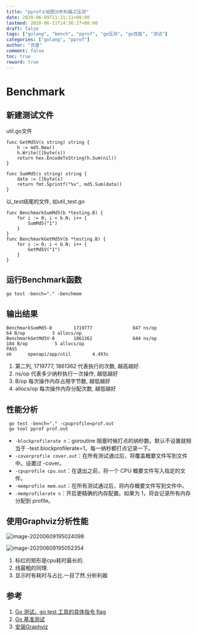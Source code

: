 ```yaml
---
title: "pprof火焰图分析利器之压测"
date: 2020-06-09T11:21:11+08:00
lastmod: 2020-06-11T14:36:27+08:00
draft: false
tags: ["golang", "bench", "pprof", "go压测", "go性能", "测试"]
categories: ["golang", "pprof"]
author: "百里"
comment: false
toc: true
reward: true
---
```



# Benchmark

## 新建测试文件

util.go文件

```
func GetMd5V(s string) string {
	h := md5.New()
	h.Write([]byte(s))
	return hex.EncodeToString(h.Sum(nil))
}

func SumMd5(s string) string {
	data := []byte(s)
	return fmt.Sprintf("%x", md5.Sum(data))
}

```

以_test结尾的文件, 如util_test.go

```
func BenchmarkSumMd5(b *testing.B) {
	for i := 0; i < b.N; i++ {
		SumMd5("1")
	}
}
func BenchmarkGetMd5V(b *testing.B) {
	for i := 0; i < b.N; i++ {
		GetMd5V("1")
	}
}
```

## 运行Benchmark函数

```
go test -bench="." -benchmem 
```

## 输出结果

```
BenchmarkSumMd5-8        1719777               847 ns/op              64 B/op          3 allocs/op
BenchmarkGetMd5V-8       1861362               644 ns/op             184 B/op          5 allocs/op
PASS
ok      openapi/app/util        4.493s

```

1. 第二列, 1719777, 1861362 代表执行的次数, 越高越好.
2. ns/op 代表多少纳秒执行一次操作, 越低越好
3. B/op 每次操作内存占用字节数, 越低越好
4. allocs/op 每次操作内存分配次数, 越低越好

## 性能分析

```
 go test -bench="." -cpuprofile=prof.out
 go tool pprof prof.out
```

- `-blockprofilerate n`：goroutine 阻塞时候打点的纳秒数。默认不设置就相当于 -test.blockprofilerate=1，每一纳秒都打点记录一下。
- `-coverprofile cover.out`：在所有测试通过后，将覆盖概要文件写到文件中。设置过 -cover。
- `-cpuprofile cpu.out`：在退出之前，将一个 CPU 概要文件写入指定的文件。
- `-memprofile mem.out`：在所有测试通过后，将内存概要文件写到文件中。
- `-memprofilerate n`：开启更精确的内存配置。如果为 1，将会记录所有内存分配到 profile。

## 使用Graphviz分析性能

![image-20200609195024098](http://img.sgfoot.com/b/20200609195024.png?imageslim)

![image-20200609195052354](http://img.sgfoot.com/b/20200609195052.png?imageslim)

1. 标红的矩形是cpu耗时最长的.
2. 线最粗的同理.
3. 显示时有耗时与占比.一目了然.分析利器

## 参考

1. [Go 测试，go test 工具的具体指令 flag](https://deepzz.com/post/the-command-flag-of-go-test.html)
2. [Go 基准测试](https://www.flysnow.org/2017/05/21/go-in-action-go-benchmark-test.html)
3. [安装Graphviz](https://blog.csdn.net/lanchunhui/article/details/49472949)

